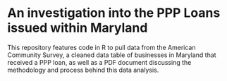 # An investigation into the PPP Loans issued within Maryland

This repository features code in R to pull data from the American Community Survey, a cleaned data table of businesses in Maryland that received a PPP loan, as well as a PDF document discussing the methodology and process behind this data analysis.
